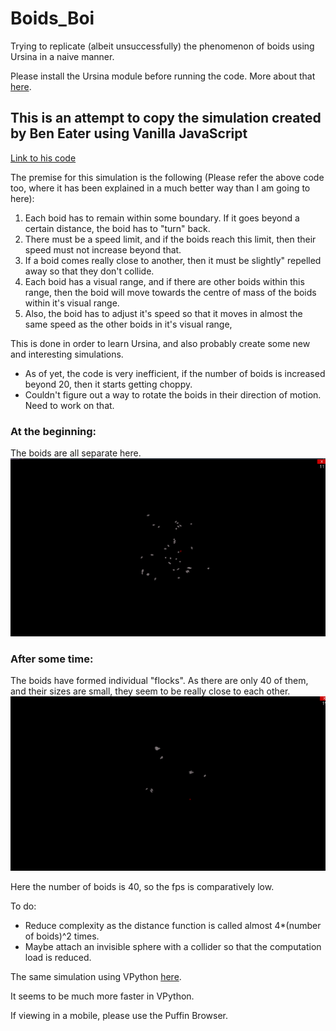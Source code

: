 # Boids_Boi
Trying to replicate (albeit unsuccessfully) the phenomenon of boids using Ursina in a naive manner.

Please install the Ursina module before running the code. More about that [here](https://www.ursinaengine.org/).

## This is an attempt to copy the simulation created by Ben Eater using Vanilla JavaScript

[Link to his code](https://github.com/beneater/boids)

The premise for this simulation is the following (Please refer the above code too, where it has been explained in a much better way than I am going to here):
1. Each boid has to remain within some boundary. If it goes beyond a certain distance, the boid has to "turn" back.
2. There must be a speed limit, and if the boids reach this limit, then their speed must not increase beyond that.
3. If a boid comes really close to another, then it must be slightly" repelled away so that they don't collide.
4. Each boid has a visual range, and if there are other boids within this range, then the boid will move towards the centre of mass of the boids within it's visual range.
5. Also, the boid has to adjust it's speed so that it moves in almost the same speed as the other boids in it's visual range,

This is done in order to learn Ursina, and also probably create some new and interesting simulations.

- As of yet, the code is very inefficient, if the number of boids is increased beyond 20, then it starts getting choppy.
- Couldn't figure out a way to rotate the boids in their direction of motion. Need to work on that.

### At the beginning:
The boids are all separate here.
![Alt Text](https://github.com/ashish-kp/Boids_Boi/blob/main/pictures/Boids_1.png)

### After some time:
The boids have formed individual "flocks". As there are only 40 of them, and their sizes are small, they seem to be really close to each other. 
![Alt Text](https://github.com/ashish-kp/Boids_Boi/blob/main/pictures/Boids_2.png)

Here the number of boids is 40, so the fps is comparatively low. 

To do:
- Reduce complexity as the distance function is called almost 4*(number of boids)^2 times.
- Maybe attach an invisible sphere with a collider so that the computation load is reduced.  

The same simulation using VPython [here](https://www.glowscript.org/#/user/p.b.ashish786/folder/MyPrograms/program/boids).

It seems to be much more faster in VPython.

If viewing in a mobile, please use the Puffin Browser.
